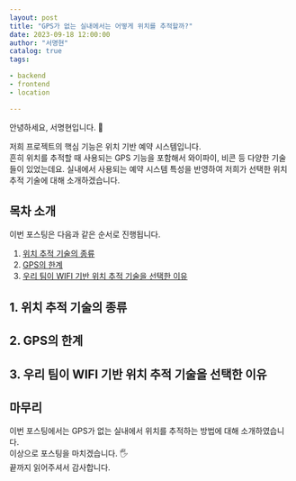 ```yaml
---
layout: post
title: "GPS가 없는 실내에서는 어떻게 위치를 추적할까?"
date: 2023-09-18 12:00:00
author: "서명현"
catalog: true
tags:

- backend
- frontend
- location

---
```


안녕하세요, 서명현입니다. 🤚

저희 프로젝트의 핵심 기능은 위치 기반 예약 시스템입니다.<br>
흔히 위치를 추적할 때 사용되는 GPS 기능을 포함해서 와이파이, 비콘 등 다양한 기술들이 있었는데요.
실내에서 사용되는 예약 시스템 특성을 반영하여 저희가 선택한 위치 추적 기술에 대해 소개하겠습니다.

## 목차 소개

이번 포스팅은 다음과 같은 순서로 진행됩니다.

1. [위치 추적 기술의 종류](#1-위치-추적-기술의-종류)
2. [GPS의 한계](#2-gps의-한계)
3. [우리 팀이 WIFI 기반 위치 추적 기술을 선택한 이유](#3-우리-팀이-wifi-기반-위치-추적-기술을-선택한-이유)

## 1. 위치 추적 기술의 종류


## 2. GPS의 한계


## 3. 우리 팀이 WIFI 기반 위치 추적 기술을 선택한 이유


## 마무리

이번 포스팅에서는 GPS가 없는 실내에서 위치를 추적하는 방법에 대해 소개하였습니다.<br>
이상으로 포스팅을 마치겠습니다. 🖐️<br>
끝까지 읽어주셔서 감사합니다.
